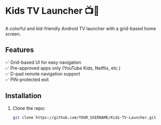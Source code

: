 # Kids TV Launcher 📺🎨

A colorful and kid-friendly Android TV launcher with a grid-based home screen.

## Features
✅ Grid-based UI for easy navigation  
✅ Pre-approved apps only (YouTube Kids, Netflix, etc.)  
✅ D-pad remote navigation support  
✅ PIN-protected exit  

## Installation
1. Clone the repo:
   ```sh
   git clone https://github.com/YOUR_USERNAME/Kids-TV-Launcher.git
